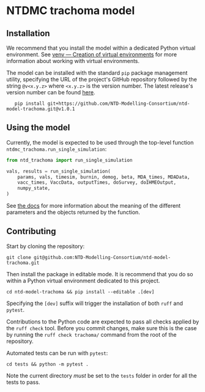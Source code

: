 # NTDMC trachoma model

## Installation

We recommend that you install the model within a dedicated Python
virtual environment. See [venv — Creation of virtual environments](
https://docs.python.org/3/library/venv.html) for more information
about working with virtual environments.

The model can be installed with the standard `pip` package management
utility, specifying the URL of the project's GitHub repository
followed by the string `@v<x.y.z>` where `<x.y.z>` is the version
number.  The latest release's version number can be found [here](https://github.com/NTD-Modelling-Consortium/ntd-model-trachoma/tags).

```shell
   pip install git+https://github.com/NTD-Modelling-Consortium/ntd-model-trachoma.git@v1.0.1
```

## Using the model

Currently, the model is expected to be used through the top-level function `ntdmc_trachoma.run_single_simulation`:

```python
from ntd_trachoma import run_single_simulation

vals, results = run_single_simulation(
    params, vals, timesim, burnin, demog, beta, MDA_times, MDAData,
    vacc_times, VaccData, outputTimes, doSurvey, doIHMEOutput,
    numpy_state,
)
```

See [the docs](link) for more information about the meaning of the
different parameters and the objects returned by the function.

## Contributing

Start by cloning the repository:

```shell
git clone git@github.com:NTD-Modelling-Consortium/ntd-model-trachoma.git
```

Then install the package in editable mode.  It is recommend that you
do so within a Python virtual environment dedicated to this project.

```shell
cd ntd-model-trachoma && pip install --editable .[dev]
```

Specifying the `[dev]` suffix will trigger the installation of both
`ruff` and `pytest`.

Contributions to the Python code are expected to pass all checks
applied by the `ruff check` tool.  Before you commit changes, make
sure this is the case by running the `ruff check trachoma/` command
from the root of the repository.

Automated tests can be run with `pytest`:

```shell
cd tests && python -m pytest .
```

Note the current directory _must_ be set to the `tests` folder in
order for all the tests to pass.
